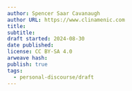 ```yaml
---
author: Spencer Saar Cavanaugh
author URL: https://www.clinamenic.com
title:
subtitle:
draft started: 2024-08-30
date published:
license: CC BY-SA 4.0
arweave hash:
publish: true
tags:
  - personal-discourse/draft
---
```

